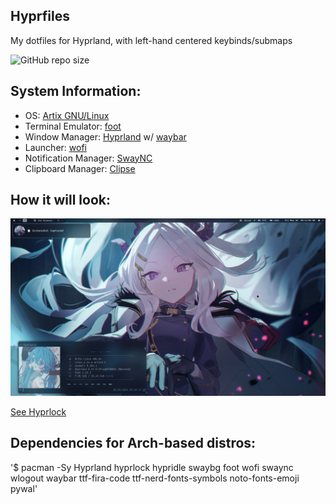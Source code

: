 ## Hyprfiles

My dotfiles for Hyprland, with left-hand centered keybinds/submaps

![GitHub repo size](https://img.shields.io/github/repo-size/fleshguard/hyprfiles?style=for-the-badge&label=Size&labelColor=393e64&color=7579a8)
## System Information:
* OS: [Artix GNU/Linux](https://artixlinux.org/)
* Terminal Emulator: [foot](https://wiki.archlinux.org/title/Foot)
* Window Manager: [Hyprland](https://hyprland.org/) w/ [waybar](https://man.archlinux.org/man/waybar.5.en)
* Launcher: [wofi](https://man.archlinux.org/man/wofi.1)
* Notification Manager: [SwayNC](https://github.com/ErikReider/SwayNotificationCenter)
* Clipboard Manager: [Clipse](https://github.com/savedra1/clipse)
## How it will look:
![img](Github/grim-2025-05-30_0811.png)

[See Hyprlock](Github/grim-2025-05-30_0828.png)

## Dependencies for Arch-based distros:
'$ pacman -Sy Hyprland hyprlock hypridle swaybg foot wofi swaync wlogout waybar ttf-fira-code ttf-nerd-fonts-symbols noto-fonts-emoji pywal'
